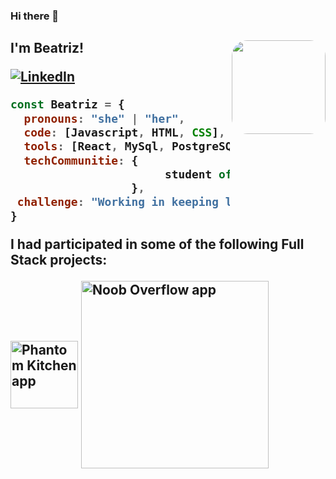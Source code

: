 ### Hi there 👋
<h2> I'm Beatriz! 


 
<img align='right' src="https://lh3.googleusercontent.com/RnAn0v1iruq7Oi56tWEBJFwMCxyRdAJhFYJ4JhjRGbPjtthAa1lF5eHCUc8WF6KEC2ymlDWkaT5giL4k6--0yPS5AvPagJ0JHz1tsVQCG2cNnP9p0xxROBIRsDxeVMq6QoAEeLB1" width="150" style="border-radius: 25px" >
 


 <P><a href="https://www.linkedin.com/in/beatriz-b-b9b66836/?locale=en_US)"><img src="https://img.shields.io/badge/LinkedIn--_.svg?style=social&logo=linkedin" alt="LinkedIn"></a>
</p>
 
 
 
 
 

```javascript
const Beatriz = {
  pronouns: "she" | "her",
  code: [Javascript, HTML, CSS],
  tools: [React, MySql, PostgreSQL, Node, Styled-Components],
  techCommunitie: {    
                       student of : "Schoolofcode",                   
                  },
 challenge: "Working in keeping learning"
}
```
 <p>I had participated in some of the following Full Stack projects:</p>

 
<a href="https://development-phantom-kitchen.netlify.app/"><img align='middle' src="https://github.com/beatrizi/imagenes/blob/main/ph.png" alt="Phantom Kitchen app" width="108" ></a><span>        </span><a href="https://thirsty-murdock-a21364.netlify.app/"><img align='middle' src="https://github.com/beatrizi/imagenes/blob/main/noob.png" alt="Noob Overflow app" width="300" ></a>

